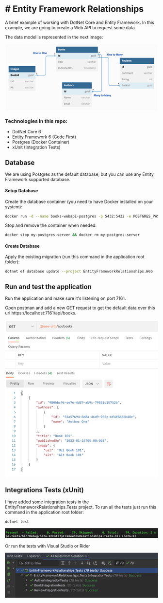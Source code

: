 # # Entity Framework Relationships
A brief example of working with DotNet Core and Entity Framework. In this example, we are going to create a Web API to request some data. 

The data model is represented in the next image:
<p align="center">
  <img src="./docs/img/database-diagram-1.png" alt="Database diagram" width="500">
</p>

### Technologies in this repo:
* DotNet Core 6
* Entity Framework 6 (Code First)
* Postgres (Docker Container)
* xUnit (Integration Tests)

## Database
We are using Postgres as the default database, but you can use any Entity Framework supported database.

#### Setup Database
Create the database container (you need to have Docker installed on your system):

```sh
docker run -d --name books-webapi-postgres -p 5432:5432 -e POSTGRES_PASSWORD=My@Passw0rd postgres
```

Stop and remove the container when needed:

```sh
docker stop my-postgres-server && docker rm my-postgres-server
```

#### Create Database

Apply the existing migration (run this command in the application root folder):

```sh
dotnet ef database update --project EntityFrameworkRelationships.Web
```

## Run and test the application
Run the application and make sure it's listening on port 7161.

Open postman and add a new GET request to get the default data over this url https://localhost:7161/api/books.
<p align="center">
  <img src="./docs/img/postman-query-books.png" alt="Default data" width="600">
</p>

## Integrations Tests (xUnit)
I have added some integration tests in the EntityFrameworkRelationships.Tests project. To run all the tests just run this command in the application root folder:

```sh
dotnet test
```
<p align="center">
  <img src="./docs/img/dotnet-test-1.png" alt="Default data" width="600">
</p>

Or run the tests with Visual Studio or Rider
<p align="center">
  <img src="./docs/img/dotnet-test-2.png" alt="Default data" width="600">
</p>
